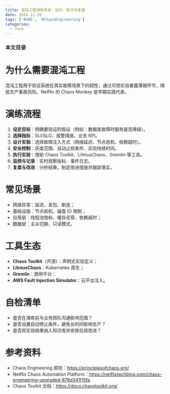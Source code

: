 ```yaml
---
title: 混沌工程演练手册：设计、执行与复盘
date: 2018-11-26
tags: ['#SRE', '#ChaosEngineering']
categories:
  - Java
---
```


### 本文目录
<!-- toc -->

# 为什么需要混沌工程
混沌工程用于验证系统在真实故障场景下的韧性，通过可控实验暴露薄弱环节，降低生产事故风险。Netflix 的 Chaos Monkey 是早期实践代表。

# 演练流程
1. **设定目标**：明确要验证的假设（例如：数据库故障时服务是否降级）。
2. **选择指标**：SLI/SLO、报警阈值、业务 KPI。
3. **设计实验**：选择故障注入方式（网络延迟、节点宕机、依赖超时）。
4. **安全控制**：灰度范围、自动止损条件、实验持续时间。
5. **执行实验**：借助 Chaos Toolkit、LitmusChaos、Gremlin 等工具。
6. **监控与记录**：实时观察指标、事件日志。
7. **复盘与改进**：分析结果，制定改进措施并跟踪落实。

# 常见场景
- 网络异常：延迟、丢包、断连；
- 基础设施：节点宕机、磁盘 IO 限制；
- 应用层：线程池饱和、缓存击穿、依赖超时；
- 数据层：主从切换、只读模式。

# 工具生态
- **Chaos Toolkit**（开源）：声明式实验定义；
- **LitmusChaos**：Kubernetes 原生；
- **Gremlin**：商用平台；
- **AWS Fault Injection Simulator**：云平台注入。

# 自检清单
- 是否在演练前与业务团队沟通影响范围？
- 是否设置自动停止条件，避免长时间影响生产？
- 是否将实验结果纳入知识库并安排后续改进？

# 参考资料
- Chaos Engineering 原则：https://principlesofchaos.org/
- Netflix Chaos Automation Platform：https://netflixtechblog.com/chaos-engineering-upgraded-878d341f15fa
- Chaos Toolkit 文档：https://docs.chaostoolkit.org/
